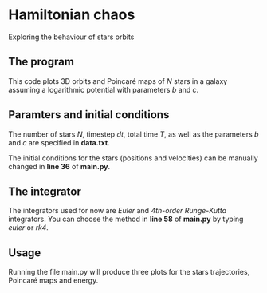 # Hamiltonian chaos
Exploring the behaviour of stars orbits

## The program

This code plots 3D orbits and Poincaré maps of _N_ stars in a galaxy assuming a logarithmic potential with parameters _b_ and _c_.

## Paramters and initial conditions
The number of stars _N_, timestep _dt_, total time _T_, as well as the parameters _b_ and _c_ are specified in **data.txt**.

The initial conditions for the stars (positions and velocities) can be manually changed in **line 36** of **main.py**.

## The integrator
The integrators used for now are _Euler_ and _4th-order Runge-Kutta_ integrators. You can choose the method in **line 58** of **main.py** by typing _euler_ or _rk4_.

## Usage

Running the file main.py will produce three plots for the stars trajectories, Poincaré maps and energy.
